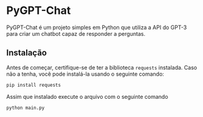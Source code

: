 # PyGPT-Chat

PyGPT-Chat é um projeto simples em Python que utiliza a API do GPT-3 para criar um chatbot capaz de responder a perguntas.

## Instalação

Antes de começar, certifique-se de ter a biblioteca `requests` instalada. Caso não a tenha, você pode instalá-la usando o seguinte comando:

```bash
pip install requests
```

Assim que instalado execute o arquivo com o seguinte comando

```bash
python main.py
```